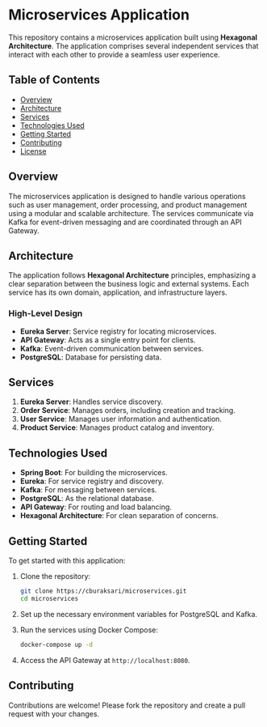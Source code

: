 # Microservices Application

This repository contains a microservices application built using **Hexagonal Architecture**. The application comprises several independent services that interact with each other to provide a seamless user experience.

## Table of Contents
- [Overview](#overview)
- [Architecture](#architecture)
- [Services](#services)
- [Technologies Used](#technologies-used)
- [Getting Started](#getting-started)
- [Contributing](#contributing)
- [License](#license)

## Overview
The microservices application is designed to handle various operations such as user management, order processing, and product management using a modular and scalable architecture. The services communicate via Kafka for event-driven messaging and are coordinated through an API Gateway.

## Architecture
The application follows **Hexagonal Architecture** principles, emphasizing a clear separation between the business logic and external systems. Each service has its own domain, application, and infrastructure layers.

### High-Level Design
- **Eureka Server**: Service registry for locating microservices.
- **API Gateway**: Acts as a single entry point for clients.
- **Kafka**: Event-driven communication between services.
- **PostgreSQL**: Database for persisting data.

## Services
1. **Eureka Server**: Handles service discovery.
2. **Order Service**: Manages orders, including creation and tracking.
3. **User Service**: Manages user information and authentication.
4. **Product Service**: Manages product catalog and inventory.

## Technologies Used
- **Spring Boot**: For building the microservices.
- **Eureka**: For service registry and discovery.
- **Kafka**: For messaging between services.
- **PostgreSQL**: As the relational database.
- **API Gateway**: For routing and load balancing.
- **Hexagonal Architecture**: For clean separation of concerns.

## Getting Started
To get started with this application:

1. Clone the repository:
   ```bash
   git clone https://cburaksari/microservices.git
   cd microservices
   ```

2. Set up the necessary environment variables for PostgreSQL and Kafka.

3. Run the services using Docker Compose:
   ```bash
   docker-compose up -d
   ```

4. Access the API Gateway at `http://localhost:8080`.

## Contributing
Contributions are welcome! Please fork the repository and create a pull request with your changes.
